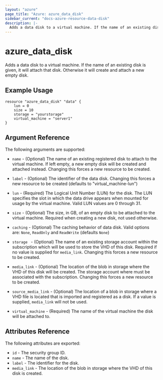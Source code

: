 ```yaml
---
layout: "azure"
page_title: "Azure: azure_data_disk"
sidebar_current: "docs-azure-resource-data-disk"
description: |-
  Adds a data disk to a virtual machine. If the name of an existing disk is given, it will attach that disk. Otherwise it will create and attach a new empty disk.
---
```


# azure\_data\_disk

Adds a data disk to a virtual machine. If the name of an existing disk is given,
it will attach that disk. Otherwise it will create and attach a new empty disk.

## Example Usage

```
resource "azure_data_disk" "data" {
    lun = 0
    size = 10
    storage = "yourstorage"
    virtual_machine = "server1"
}
```

## Argument Reference

The following arguments are supported:

* `name` - (Optional) The name of an existing registered disk to attach to the
    virtual machine. If left empty, a new empty disk will be created and
    attached instead. Changing this forces a new resource to be created.

* `label` - (Optional) The identifier of the data disk. Changing this forces a
    new resource to be created (defaults to "virtual_machine-lun")

* `lun` - (Required) The Logical Unit Number (LUN) for the disk. The LUN
    specifies the slot in which the data drive appears when mounted for usage
    by the virtual machine. Valid LUN values are 0 through 31.

* `size` - (Optional) The size, in GB, of an empty disk to be attached to the
    virtual machine. Required when creating a new disk, not used otherwise.

* `caching` - (Optional) The caching behavior of data disk. Valid options are:
    `None`, `ReadOnly` and `ReadWrite` (defaults `None`)

* `storage ` - (Optional) The name of an existing storage account within the
    subscription which will be used to store the VHD of this disk. Required
    if no value is supplied for `media_link`. Changing this forces a new
    resource to be created.

* `media_link` - (Optional) The location of the blob in storage where the VHD
    of this disk will be created. The storage account where must be associated
    with the subscription. Changing this forces a new resource to be created.

* `source_media_link` - (Optional) The location of a blob in storage where a
    VHD file is located that is imported and registered as a disk. If a value
    is supplied, `media_link` will not be used.

* `virtual_machine` - (Required) The name of the virtual machine the disk will
    be attached to.

## Attributes Reference

The following attributes are exported:

* `id` - The security group ID.
* `name` - The name of the disk.
* `label` - The identifier for the disk.
* `media_link` - The location of the blob in storage where the VHD of this disk
    is created.
